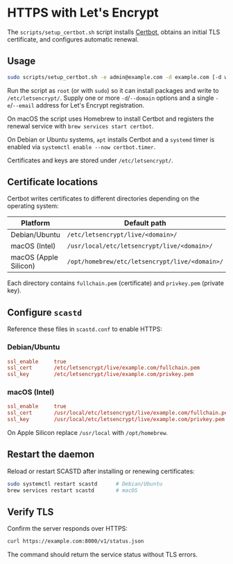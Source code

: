 # HTTPS with Let's Encrypt

The `scripts/setup_certbot.sh` script installs [Certbot](https://certbot.eff.org/),
obtains an initial TLS certificate, and configures automatic renewal.

## Usage

```bash
sudo scripts/setup_certbot.sh -e admin@example.com -d example.com [-d www.example.com]
```

Run the script as `root` (or with `sudo`) so it can install packages and write
to `/etc/letsencrypt/`. Supply one or more `-d`/`--domain` options and a single
`-e`/`--email` address for Let's Encrypt registration.

On macOS the script uses Homebrew to install Certbot and registers the renewal
service with `brew services start certbot`.

On Debian or Ubuntu systems, `apt` installs Certbot and a `systemd` timer is
enabled via `systemctl enable --now certbot.timer`.

Certificates and keys are stored under `/etc/letsencrypt/`.

## Certificate locations

Certbot writes certificates to different directories depending on the
operating system:

| Platform | Default path |
| --- | --- |
| Debian/Ubuntu | `/etc/letsencrypt/live/<domain>/` |
| macOS (Intel) | `/usr/local/etc/letsencrypt/live/<domain>/` |
| macOS (Apple Silicon) | `/opt/homebrew/etc/letsencrypt/live/<domain>/` |

Each directory contains `fullchain.pem` (certificate) and
`privkey.pem` (private key).

## Configure `scastd`

Reference these files in `scastd.conf` to enable HTTPS:

### Debian/Ubuntu

```conf
ssl_enable     true
ssl_cert       /etc/letsencrypt/live/example.com/fullchain.pem
ssl_key        /etc/letsencrypt/live/example.com/privkey.pem
```

### macOS (Intel)

```conf
ssl_enable     true
ssl_cert       /usr/local/etc/letsencrypt/live/example.com/fullchain.pem
ssl_key        /usr/local/etc/letsencrypt/live/example.com/privkey.pem
```

On Apple Silicon replace `/usr/local` with `/opt/homebrew`.

## Restart the daemon

Reload or restart SCASTD after installing or renewing certificates:

```bash
sudo systemctl restart scastd      # Debian/Ubuntu
brew services restart scastd       # macOS
```

## Verify TLS

Confirm the server responds over HTTPS:

```bash
curl https://example.com:8000/v1/status.json
```

The command should return the service status without TLS errors.
